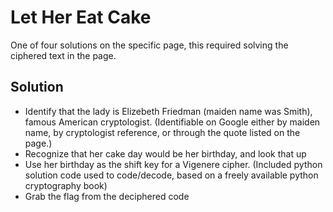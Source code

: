 # Let Her Eat Cake

One of four solutions on the specific page, this required solving the ciphered text in the page.

## Solution


* Identify that the lady is Elizebeth Friedman (maiden name was Smith), famous American cryptologist.  (Identifiable on Google either by maiden name, by cryptologist reference, or through the quote listed on the page.)
* Recognize that her cake day would be her birthday, and look that up
* Use her birthday as the shift key for a Vigenere cipher.  (Included python solution code used to code/decode, based on a freely available python cryptography book)
* Grab the flag from the deciphered code


